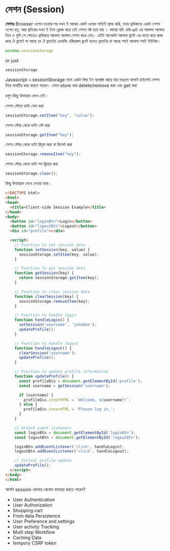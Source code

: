 # সেশন (Session)

**সেশনঃ**  Browser ওপেন হওয়ার পর যখন ই আমরা একটা ওয়েভ সাইটে ল্যান্ড করি, তখন ব্রাউজারে একটা সেশন ওপেন হয়, আর প্রতিবার যখন ই ট্যাব ক্লোজ করে দেই সেশন নষ্ট হয়ে যায় । আমরা যদি একি url এর আলাদা আলাদা ট্যাব ও খুলি সে ক্ষেত্রেও ব্রাউজার আলাদা আলাদা সেশন করে নেয়। এইটা অনেকটা আলাদা ফ্ল্যাট এর  মতো করে কাজ করে ঐ ফ্ল্যাটে যা আছে তা ঐ ফ্ল্যাটের এমনকি একিরকম ফ্ল্যাট হলেও ফ্ল্যাটের যা আছে সবই আলাদা সবই ইউনিক।&#x20;

```javascript
window.sessionStorage
```

or just

```javascript
sessionStorage
```

Javascript এ sessionStorage নামে একটা বিল্ড ইন অব্জেক্ট আছে যার মাধ্যমে আপনি চাইলেই সেশন নিয়ে যাবতীয় কার করতে পারেন। যেমন store করা delete/remove করা এবং get করা&#x20;

চলুন কিছু উদাহরন দেখে নেই।&#x20;



সেশন স্টোরে ডাটা সেভ করা&#x20;

```javascript
sessionStorage.setItem("key", "value");
```

সেশন স্টোর থেকে ডাটা গেট করা&#x20;

```javascript
sessionStorage.getItem("key");
```

সেশন স্টোর থেকে ডাটা রিমুভ করা বা ডিলেট করা

```javascript
sessionStorage.removeItem("key");
```

সেশন স্টোর থেকে ডাটা সব ক্লিয়ার করা&#x20;

```javascript
sessionStorage.clear();
```

কিছু উদাহারন দেখে নেওয়া যাক।&#x20;

```html
<!DOCTYPE html>
<html>
<head>
  <title>Client-side Session Example</title>
</head>
<body>
  <button id="loginBtn">Login</button>
  <button id="logoutBtn">Logout</button>
  <div id="profile"></div>

  <script>
    // Function to set session data
    function setSession(key, value) {
      sessionStorage.setItem(key, value);
    }

    // Function to get session data
    function getSession(key) {
      return sessionStorage.getItem(key);
    }

    // Function to clear session data
    function clearSession(key) {
      sessionStorage.removeItem(key);
    }

    // Function to handle login
    function handleLogin() {
      setSession('username', 'johnDoe');
      updateProfile();
    }

    // Function to handle logout
    function handleLogout() {
      clearSession('username');
      updateProfile();
    }

    // Function to update profile information
    function updateProfile() {
      const profileDiv = document.getElementById('profile');
      const username = getSession('username');

      if (username) {
        profileDiv.innerHTML = `Welcome, ${username}!`;
      } else {
        profileDiv.innerHTML = 'Please log in.';
      }
    }

    // Attach event listeners
    const loginBtn = document.getElementById('loginBtn');
    const logoutBtn = document.getElementById('logoutBtn');

    loginBtn.addEventListener('click', handleLogin);
    logoutBtn.addEventListener('click', handleLogout);

    // Initial profile update
    updateProfile();
  </script>
</body>
</html>

```

আপনি session কোথায় কোথায় ব্যাবহার করতে পারেন?&#x20;

* User Authentication
* User Authorization
* Shopping cart
* From data Persistence
* User Preference and settings
* User activity Tracking
* Mutli step Workflow
* Caching Data
* tempory CSRF token
